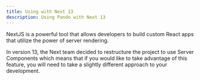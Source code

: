 ```yaml
---
title: Using with Next 13
description: Using Pando with Next 13
---
```


NextJS is a powerful tool that allows developers to build custom React apps that utilize the power of server rendering.

In version 13, the Next team decided to restructure the project to use Server Components which means that if you would like to take advantage of this feature, you will need to take a slightly different approach to your development.
